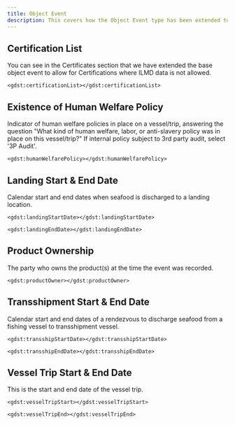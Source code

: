```yaml
---
title: Object Event
description: This covers how the Object Event type has been extended to support Seafood Traceability.
---
```


## Certification List
You can see in the Certificates section that we have extended the base object event to allow for Certifications where ILMD data is not allowed. 

`<gdst:certificationList></gdst:certificationList>`


## Existence of Human Welfare Policy
Indicator of human welfare policies in place on a vessel/trip, answering the question "What kind of human welfare, labor, or anti-slavery policy was in place on this vessel/trip?" If internal policy subject to 3rd party audit, select '3P Audit'.

`<gdst:humanWelfarePolicy></gdst:humanWelfarePolicy>`


## Landing Start & End Date
Calendar start and end dates when seafood is discharged to a landing location.

`<gdst:landingStartDate></gdst:landingStartDate>`

`<gdst:landingEndDate></gdst:landingEndDate>`


## Product Ownership
The party who owns the product(s) at the time the event was recorded.

`<gdst:productOwner></gdst:productOwner>`


## Transshipment Start & End Date
Calendar start and end dates of a rendezvous to discharge seafood from a fishing vessel to transshipment vessel.

`<gdst:transshipStartDate></gdst:transshipStartDate>`

`<gdst:transshipEndDate></gdst:transshipEndDate>`

## Vessel Trip Start & End Date
This is the start and end date of the vessel trip.

`<gdst:vesselTripStart></gdst:vesselTripStart>`

`<gdst:vesselTripEnd></gdst:vesselTripEnd>`



